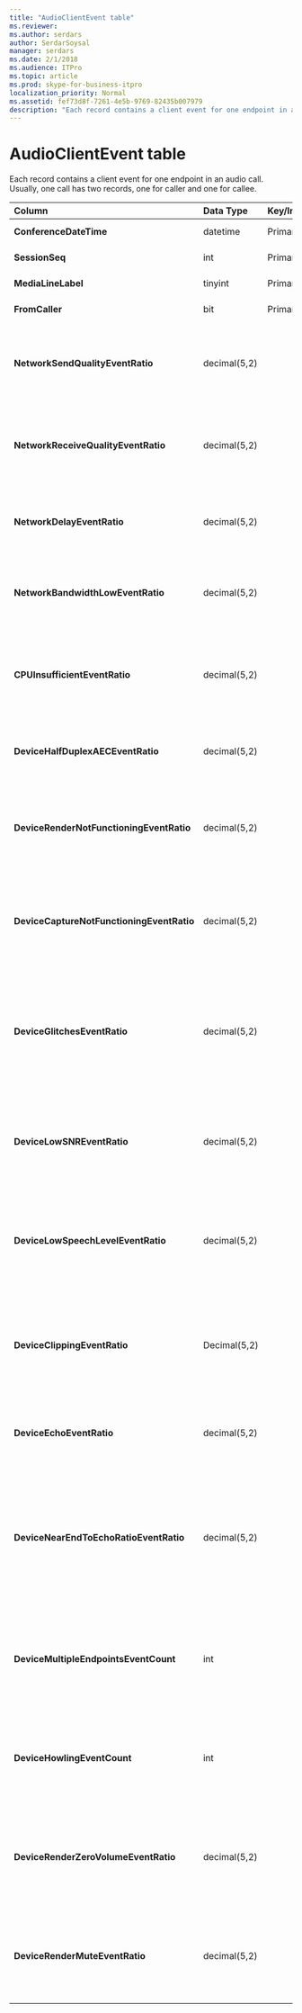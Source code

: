 ```yaml
---
title: "AudioClientEvent table"
ms.reviewer: 
ms.author: serdars
author: SerdarSoysal
manager: serdars
ms.date: 2/1/2018
ms.audience: ITPro
ms.topic: article
ms.prod: skype-for-business-itpro
localization_priority: Normal
ms.assetid: fef73d8f-7261-4e5b-9769-82435b007979
description: "Each record contains a client event for one endpoint in an audio call. Usually, one call has two records, one for caller and one for callee."
---
```


# AudioClientEvent table
 
Each record contains a client event for one endpoint in an audio call. Usually, one call has two records, one for caller and one for callee.
  
|**Column**|**Data Type**|**Key/Index**|**Details**|
|:-----|:-----|:-----|:-----|
|**ConferenceDateTime** <br/> |datetime  <br/> |Primary  <br/> |Referenced from the [MediaLine table](medialine-0.md).  <br/> |
|**SessionSeq** <br/> |int  <br/> |Primary  <br/> |Referenced from the [MediaLine table](medialine-0.md).  <br/> |
|**MediaLineLabel** <br/> |tinyint  <br/> |Primary  <br/> |Referenced from the [MediaLine table](medialine-0.md).  <br/> |
|**FromCaller** <br/> |bit  <br/> |Primary  <br/> |0: Callee's data  <br/> 1: Caller's data  <br/> |
|**NetworkSendQualityEventRatio** <br/> |decimal(5,2)  <br/> | <br/> |Percentage of session the NetworkSendQuality event was fired for 'Bad' state.  <br/> Network quality in terms of jitter or packet loss is severe and impacting the quality of audio being sent.  <br/> |
|**NetworkReceiveQualityEventRatio** <br/> |decimal(5,2)  <br/> | <br/> |Percentage of session the ReceiveSendQuality event was fired for 'Bad' state.  <br/> Network quality in terms of jitter or packet loss is severe and impacting the quality of audio being received.  <br/> |
|**NetworkDelayEventRatio** <br/> |decimal(5,2)  <br/> | <br/> |Percentage of session the Delay event was fired for 'Bad' state. Network latency is severe and impacting the experience by preventing interactive communication  <br/> |
|**NetworkBandwidthLowEventRatio** <br/> |decimal(5,2)  <br/> | <br/> |Percentage of session the LowBandwidth event was fired for 'Bad' state. The available bandwidth is insufficient for an acceptable voice experience.  <br/> |
|**CPUInsufficientEventRatio** <br/> |decimal(5,2)  <br/> | <br/> |Percentage of session the insufficient CPU event was fired for 'Bad' state. There are insufficient CPU cycles for processing with the current modalities and applications in use. This causes distortions with the audio channel.  <br/> |
|**DeviceHalfDuplexAECEventRatio** <br/> |decimal(5,2)  <br/> | <br/> |Percentage of session the DeviceHalfDuplexAEC event was fired for 'Bad' state. In order to prevent echo, the system has enter half duplex.  <br/> |
|**DeviceRenderNotFunctioningEventRatio** <br/> |decimal(5,2)  <br/> | <br/> |Percentage of session the DeviceRenderNotFunctioning event was fired for 'Bad' state. The render device currently being used for the session is not functioning correctly. This can cause one-way audio issues.  <br/> |
|**DeviceCaptureNotFunctioningEventRatio** <br/> |decimal(5,2)  <br/> | <br/> |Percentage of session the DeviceCaptureNotFunctioning event was fired for 'Bad' state. The capture device currently being used for the session is not functioning correctly. This can cause one-way audio issues.  <br/> |
|**DeviceGlitchesEventRatio** <br/> |decimal(5,2)  <br/> | <br/> |Percentage of session the DeviceGlitches event was fired for 'Bad' state. There are severe glitches in the rendering of audio which is causing distortions. These glitches can be caused by driver issues, deferred procedure calls (DPC) storm (drivers), and high CPU usage.  <br/> |
|**DeviceLowSNREventRatio** <br/> |decimal(5,2)  <br/> | <br/> |Percentage of session the DeviceLowSNR event was fired for 'Bad' state. The capture quality is very poor, either very noisy or user is talking too far away from the microphone. This will cause distortions.  <br/> |
|**DeviceLowSpeechLevelEventRatio** <br/> |decimal(5,2)  <br/> | <br/> |Percentage of session the DeviceLowSpeechLevel event was fired for 'Bad' state. User's speech level is too low and the system cannot increase it any further. This can either cause distortions or perceived as one-way audio.  <br/> |
|**DeviceClippingEventRatio** <br/> |Decimal(5,2)  <br/> | <br/> |Percentage of session the DeviceClipping event was fired for 'Bad' state.  <br/> When near-end speech clips the microphone, far-end hears distortion due to clipping. It is important to avoid near-end microphone clipping.  <br/> |
|**DeviceEchoEventRatio** <br/> |decimal(5,2)  <br/> | <br/> |Percentage of session the DeviceEchoEvent event was fired for 'Bad' state. Device or setup is causing echo beyond the ability of the system to compensate.  <br/> |
|**DeviceNearEndToEchoRatioEventRatio** <br/> |decimal(5,2)  <br/> | <br/> |Percentage of session the DeviceNearEndToEchoRatio event was fired for 'Bad' state. The user's speech is too low compared to the echo being captured which impacts the users experience because it limits how easy it is to interrupt a user. Reduce speaker volume, move the microphone closer to the talker.  <br/> |
|**DeviceMultipleEndpointsEventCount** <br/> |int  <br/> ||Number of times during session the DeviceMultipleEndpoints event was fired for 'Bad' state. Multiple audio endpoints in the same session detected and the system has compensated by reducing render volume.  <br/> |
|**DeviceHowlingEventCount** <br/> |int  <br/> | <br/> |Number of times during session the DeviceHowlingEvent event was fired for 'Bad' state. Audio feedback loop detected (caused by multiple endpoints sharing audio path).  <br/> |
|**DeviceRenderZeroVolumeEventRatio** <br/> |decimal(5,2)  <br/> ||Percentage of session the DeviceRenderZeroVolume event was fired for being in the "Bad' state. The render device was set to zero volume.  <br/> This column was introduced in Microsoft Lync Server 2013.  <br/> |
|**DeviceRenderMuteEventRatio** <br/> |decimal(5,2)  <br/> ||Percentage of session the DeviceRenderMute event was fired for being in the "Bad' state. The render device was muted.  <br/> This column was introduced in Microsoft Lync Server 2013.  <br/> |
   

